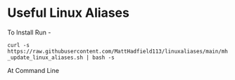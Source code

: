 # Useful Linux Aliases

To Install Run -

```curl -s https://raw.githubusercontent.com/MattHadfield113/linuxaliases/main/mh_update_linux_aliases.sh | bash -s```

At Command Line
